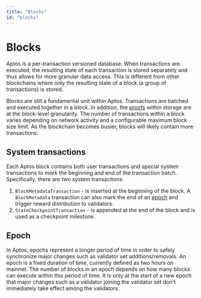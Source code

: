 ```yaml
---
title: "Blocks"
id: "blocks"
---
```


# Blocks

Aptos is a per-transaction versioned database. When transactions are executed, the resulting state of each transaction is stored separately and thus allows for more granular data access. This is different from other blockchains where only the resulting state of a block (a group of transactions) is stored.

Blocks are still a fundamental unit within Aptos. Transactions are batched and executed together in a block. In addition, the [proofs](./txns-states.md#proofs) within storage are at the block-level granularity. The number of transactions within a block varies depending on network activity and a configurable maximum block size limit. As the blockchain becomes busier, blocks will likely contain more transactions.

## System transactions

Each Aptos block contains both user transactions and special system transactions to *mark* the beginning and end of the transaction batch. Specifically, there are two system transactions:
1. `BlockMetadataTransaction` - is inserted at the beginning of the block. A `BlockMetadata` transaction can also mark the end of an [epoch](#epoch) and trigger reward distribution to validators.
2. `StateCheckpointTransaction` - is appended at the end of the block and is used as a checkpoint milestone.

## Epoch

In Aptos, epochs represent a longer period of time in order to safely synchronize major changes such as validator set additions/removals. An epoch is a fixed duration of time, currently defined as two hours on mainnet. The number of blocks in an epoch depends on how many blocks can execute within this period of time. It is only at the start of a new epoch that major changes such as a validator joining the validator set don't immediately take effect among the validators.
